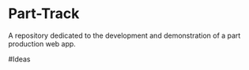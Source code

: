# Part-Track
A repository dedicated to the development and demonstration of a part production web app. 


#Ideas
